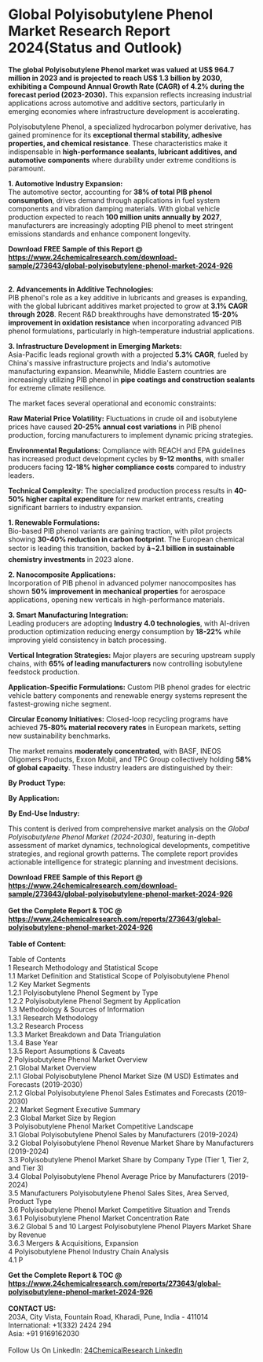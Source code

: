 <h1>Global Polyisobutylene Phenol Market Research Report 2024(Status and Outlook)</h1><p><strong>The global Polyisobutylene Phenol market was valued at US$ 964.7 million in 2023 and is projected to reach US$ 1.3 billion by 2030, exhibiting a Compound Annual Growth Rate (CAGR) of 4.2% during the forecast period (2023-2030).</strong> This expansion reflects increasing industrial applications across automotive and additive sectors, particularly in emerging economies where infrastructure development is accelerating.</p><p>Polyisobutylene Phenol, a specialized hydrocarbon polymer derivative, has gained prominence for its <strong>exceptional thermal stability, adhesive properties, and chemical resistance</strong>. These characteristics make it indispensable in <strong>high-performance sealants, lubricant additives, and automotive components</strong> where durability under extreme conditions is paramount.</p><p><strong>1. Automotive Industry Expansion:</strong><br>
The automotive sector, accounting for <strong>38% of total PIB phenol consumption</strong>, drives demand through applications in fuel system components and vibration damping materials. With global vehicle production expected to reach <strong>100 million units annually by 2027</strong>, manufacturers are increasingly adopting PIB phenol to meet stringent emissions standards and enhance component longevity.</p><div><b>Download FREE Sample of this Report @ 
            <a href="https://www.24chemicalresearch.com/download-sample/273643/global-polyisobutylene-phenol-market-2024-926">
            https://www.24chemicalresearch.com/download-sample/273643/global-polyisobutylene-phenol-market-2024-926</a></b></div><br><p><strong>2. Advancements in Additive Technologies:</strong><br>
PIB phenol's role as a key additive in lubricants and greases is expanding, with the global lubricant additives market projected to grow at <strong>3.1% CAGR through 2028</strong>. Recent R&amp;D breakthroughs have demonstrated <strong>15-20% improvement in oxidation resistance</strong> when incorporating advanced PIB phenol formulations, particularly in high-temperature industrial applications.</p><p><strong>3. Infrastructure Development in Emerging Markets:</strong><br>
Asia-Pacific leads regional growth with a projected <strong>5.3% CAGR</strong>, fueled by China's massive infrastructure projects and India's automotive manufacturing expansion. Meanwhile, Middle Eastern countries are increasingly utilizing PIB phenol in <strong>pipe coatings and construction sealants</strong> for extreme climate resilience.</p><p>The market faces several operational and economic constraints:</p><p><strong>Raw Material Price Volatility:</strong> Fluctuations in crude oil and isobutylene prices have caused <strong>20-25% annual cost variations</strong> in PIB phenol production, forcing manufacturers to implement dynamic pricing strategies.</p><p><strong>Environmental Regulations:</strong> Compliance with REACH and EPA guidelines has increased product development cycles by <strong>9-12 months</strong>, with smaller producers facing <strong>12-18% higher compliance costs</strong> compared to industry leaders.</p><p><strong>Technical Complexity:</strong> The specialized production process results in <strong>40-50% higher capital expenditure</strong> for new market entrants, creating significant barriers to industry expansion.</p><p><strong>1. Renewable Formulations:</strong><br>
Bio-based PIB phenol variants are gaining traction, with pilot projects showing <strong>30-40% reduction in carbon footprint</strong>. The European chemical sector is leading this transition, backed by <strong>â¬2.1 billion in sustainable chemistry investments</strong> in 2023 alone.</p><p><strong>2. Nanocomposite Applications:</strong><br>
Incorporation of PIB phenol in advanced polymer nanocomposites has shown <strong>50% improvement in mechanical properties</strong> for aerospace applications, opening new verticals in high-performance materials.</p><p><strong>3. Smart Manufacturing Integration:</strong><br>
Leading producers are adopting <strong>Industry 4.0 technologies</strong>, with AI-driven production optimization reducing energy consumption by <strong>18-22%</strong> while improving yield consistency in batch processing.</p><p><strong>Vertical Integration Strategies:</strong> Major players are securing upstream supply chains, with <strong>65% of leading manufacturers</strong> now controlling isobutylene feedstock production.</p><p><strong>Application-Specific Formulations:</strong> Custom PIB phenol grades for electric vehicle battery components and renewable energy systems represent the fastest-growing niche segment.</p><p><strong>Circular Economy Initiatives:</strong> Closed-loop recycling programs have achieved <strong>75-80% material recovery rates</strong> in European markets, setting new sustainability benchmarks.</p><p>The market remains <strong>moderately concentrated</strong>, with BASF, INEOS Oligomers Products, Exxon Mobil, and TPC Group collectively holding <strong>58% of global capacity</strong>. These industry leaders are distinguished by their:</p><p><strong>By Product Type:</strong></p><p><strong>By Application:</strong></p><p><strong>By End-Use Industry:</strong></p><p>This content is derived from comprehensive market analysis on the <em>Global Polyisobutylene Phenol Market (2024-2030)</em>, featuring in-depth assessment of market dynamics, technological developments, competitive strategies, and regional growth patterns. The complete report provides actionable intelligence for strategic planning and investment decisions.</p><div><b>Download FREE Sample of this Report @ 
            <a href="https://www.24chemicalresearch.com/download-sample/273643/global-polyisobutylene-phenol-market-2024-926">
            https://www.24chemicalresearch.com/download-sample/273643/global-polyisobutylene-phenol-market-2024-926</a></b></div><br><div><b>Get the Complete Report & TOC @ 
            <a href="https://www.24chemicalresearch.com/reports/273643/global-polyisobutylene-phenol-market-2024-926">
            https://www.24chemicalresearch.com/reports/273643/global-polyisobutylene-phenol-market-2024-926</a></b></div><br>
            <b>Table of Content:</b><p>Table of Contents<br />
1 Research Methodology and Statistical Scope<br />
1.1 Market Definition and Statistical Scope of Polyisobutylene Phenol<br />
1.2 Key Market Segments<br />
1.2.1 Polyisobutylene Phenol Segment by Type<br />
1.2.2 Polyisobutylene Phenol Segment by Application<br />
1.3 Methodology & Sources of Information<br />
1.3.1 Research Methodology<br />
1.3.2 Research Process<br />
1.3.3 Market Breakdown and Data Triangulation<br />
1.3.4 Base Year<br />
1.3.5 Report Assumptions & Caveats<br />
2 Polyisobutylene Phenol Market Overview<br />
2.1 Global Market Overview<br />
2.1.1 Global Polyisobutylene Phenol Market Size (M USD) Estimates and Forecasts (2019-2030)<br />
2.1.2 Global Polyisobutylene Phenol Sales Estimates and Forecasts (2019-2030)<br />
2.2 Market Segment Executive Summary<br />
2.3 Global Market Size by Region<br />
3 Polyisobutylene Phenol Market Competitive Landscape<br />
3.1 Global Polyisobutylene Phenol Sales by Manufacturers (2019-2024)<br />
3.2 Global Polyisobutylene Phenol Revenue Market Share by Manufacturers (2019-2024)<br />
3.3 Polyisobutylene Phenol Market Share by Company Type (Tier 1, Tier 2, and Tier 3)<br />
3.4 Global Polyisobutylene Phenol Average Price by Manufacturers (2019-2024)<br />
3.5 Manufacturers Polyisobutylene Phenol Sales Sites, Area Served, Product Type<br />
3.6 Polyisobutylene Phenol Market Competitive Situation and Trends<br />
3.6.1 Polyisobutylene Phenol Market Concentration Rate<br />
3.6.2 Global 5 and 10 Largest Polyisobutylene Phenol Players Market Share by Revenue<br />
3.6.3 Mergers & Acquisitions, Expansion<br />
4 Polyisobutylene Phenol Industry Chain Analysis<br />
4.1 P</p><div><b>Get the Complete Report & TOC @ 
            <a href="https://www.24chemicalresearch.com/reports/273643/global-polyisobutylene-phenol-market-2024-926">
            https://www.24chemicalresearch.com/reports/273643/global-polyisobutylene-phenol-market-2024-926</a></b></div><br><b>CONTACT US:</b><br>
            203A, City Vista, Fountain Road, Kharadi, Pune, India - 411014<br>
            International: +1(332) 2424 294<br>
            Asia: +91 9169162030 <br><br>
            Follow Us On LinkedIn: <a href="https://www.linkedin.com/company/24chemicalresearch/">24ChemicalResearch LinkedIn</a>